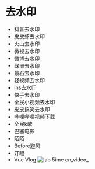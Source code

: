 # 去水印

- 抖音去水印
- 皮皮虾去水印
- 火山去水印
- 微视去水印
- 微博去水印
- 绿洲去水印
- 最右去水印
- 轻视频去水印
- ins去水印
- 快手去水印
- 全民小视频去水印
- 皮皮搞笑去水印
- 哔哩哔哩视频下载
- 全民k歌
- 巴塞电影
- 陌陌
- Before避风
- 开眼
- Vue Vlog
![lab 5ime cn_video_](https://user-images.githubusercontent.com/31686695/104808006-2f413d80-581e-11eb-8bc7-3ab6d0136f0b.png)
